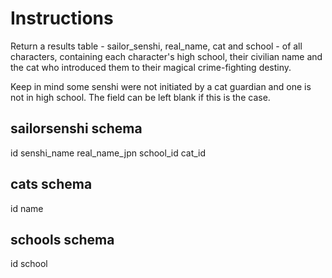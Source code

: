 # Instructions

Return a results table - sailor_senshi, real_name, cat and school - of all characters, containing each character's high school, their civilian name and the cat who introduced them to their magical crime-fighting destiny.

Keep in mind some senshi were not initiated by a cat guardian and one is not in high school. The field can be left blank if this is the case.

## sailorsenshi schema

id
senshi_name
real_name_jpn
school_id
cat_id

## cats schema

id
name

## schools schema

id
school
